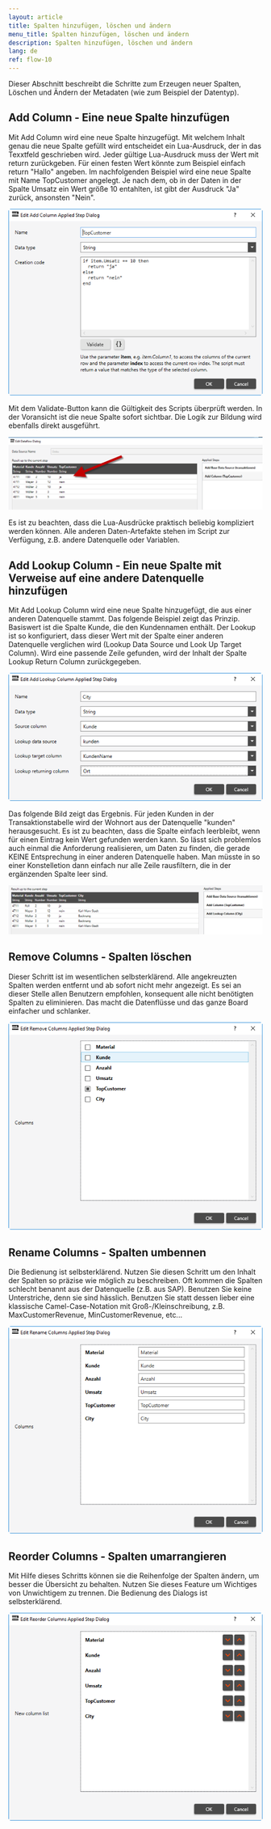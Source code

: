 ```yaml
---
layout: article
title: Spalten hinzufügen, löschen und ändern
menu_title: Spalten hinzufügen, löschen und ändern
description: Spalten hinzufügen, löschen und ändern
lang: de
ref: flow-10
---
```

Dieser Abschnitt beschreibt die Schritte zum Erzeugen neuer Spalten, Löschen und Ändern der Metadaten (wie zum Beispiel der Datentyp).

## Add Column - Eine neue Spalte hinzufügen

Mit Add Column wird eine neue Spalte hinzugefügt. Mit welchem Inhalt genau die neue Spalte gefüllt wird entscheidet ein Lua-Ausdruck, der in das Texxtfeld geschrieben wird. Jeder gültige Lua-Ausdruck muss der Wert mit return zurückgeben. Für einen festen Wert könnte zum Beispiel einfach return "Hallo" angeben. Im nachfolgenden Beispiel wird eine neue Spalte mit Name TopCustomer angelegt. Je nach dem, ob in der Daten in der Spalte Umsatz ein Wert größe 10 entahlten, ist gibt der Ausdruck "Ja" zurück, ansonsten "Nein".

![Add Column](/assets/images/dataflows/dataflows-add-column01.png)

Mit dem Validate-Button kann die Gültigkeit des Scripts überprüft werden. In der Voransicht ist die neue Spalte sofort sichtbar. Die Logik zur Bildung wird ebenfalls direkt ausgeführt.

![Add Column](/assets/images/dataflows/dataflows-add-column02.png)

Es ist zu beachten, dass die Lua-Ausdrücke praktisch beliebig kompliziert werden können. Alle anderen Daten-Artefakte stehen im Script zur Verfügung, z.B. andere Datenquelle oder Variablen.

## Add Lookup Column - Ein neue Spalte mit Verweise auf eine andere Datenquelle hinzufügen

Mit Add Lookup Column wird eine neue Spalte hinzugefügt, die aus einer anderen Datenquelle stammt. Das folgende Beispiel zeigt das Prinzip. Basiswert ist die Spalte Kunde, die den Kundennamen enthält. Der Lookup ist so konfiguriert, dass dieser Wert mit der Spalte einer anderen Datenquelle verglichen wird (Lookup Data Source und Look Up Target Column). Wird eine passende Zeile gefunden, wird der Inhalt der Spalte Lookup Return Column zurückgegeben.

![Add Lookup Columns](/assets/images/dataflows/dataflows-add-lookup-column01.png)

Das folgende Bild zeigt das Ergebnis. Für jeden Kunden in der Transaktionstabelle wird der Wohnort aus der Datenquelle "kunden" herausgesucht. Es ist zu beachten, dass die Spalte einfach leerbleibt, wenn für einen Eintrag kein Wert gefunden werden kann. So lässt sich problemlos auch einmal die Anforderung realisieren, um Daten zu finden, die gerade KEINE Entsprechung in einer anderen Datenquelle haben. Man müsste in so einer Konstelletion dann einfach nur alle Zeile rausfiltern, die in der ergänzenden Spalte leer sind.

![Add Lookup Columns](/assets/images/dataflows/dataflows-add-lookup-column02.png)

## Remove Columns - Spalten löschen

Dieser Schritt ist im wesentlichen selbsterklärend. Alle angekreuzten Spalten werden entfernt und ab sofort nicht mehr angezeigt. Es sei an dieser Stelle allen Benutzern empfohlen, konsequent alle nicht benötigten Spalten zu eliminieren. Das macht die Datenflüsse und das ganze Board einfacher und schlanker.

![Remove Columns](/assets/images/dataflows/dataflows-remove-column01.png)

## Rename Columns - Spalten umbennen

Die Bedienung ist selbsterklärend. Nutzen Sie diesen Schritt um den Inhalt der Spalten so präzise wie möglich zu beschreiben. Oft kommen die Spalten schlecht benannt aus der Datenquelle (z.B. aus SAP). Benutzen Sie keine Unterstriche, denn sie sind hässlich. Benutzen Sie statt dessen lieber eine klassische Camel-Case-Notation mit Groß-/Kleinschreibung, z.B. MaxCustomerRevenue, MinCustomerRevenue, etc...

![Reorder Columns](/assets/images/dataflows/dataflows-rename-column01.png)

## Reorder Columns - Spalten umarrangieren

Mit Hilfe dieses Schritts können sie die Reihenfolge der Spalten ändern, um besser die Übersicht zu behalten. Nutzen Sie dieses Feature um Wichtiges von Unwichtigem zu trennen. Die Bedienung des Dialogs ist selbsterklärend.

![Reorder Columns](/assets/images/dataflows/dataflows-reorder-column01.png)


